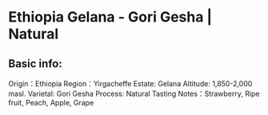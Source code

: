 # Ethiopia Gelana - Gori Gesha | Natural

## Basic info:

Origin：Ethiopia
Region：Yirgacheffe
Estate: Gelana
Altitude: 1,850-2,000 masl.
Varietal: Gori Gesha
Process: Natural
Tasting Notes：Strawberry, Ripe fruit, Peach, Apple, Grape
